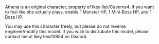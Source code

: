 Athena is an original character, property of Ikey Ilex/Caverns4.
If you want to feel like she actually plays, enable 1 Monster HP, 1 Mini-Boss HP, and 1 Boss HP.

You may use this character freely, but please do not reverse engineer/modify this model.
If you wish to distrubute this model, please contact me at Ikey Ilex#0954 on Discord.
